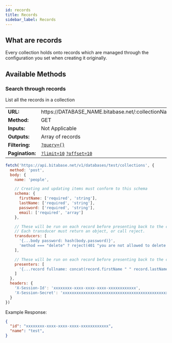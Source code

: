 ```yaml
---
id: records
title: Records
sidebar_label: Records
---
```


## What are records
Every collection holds onto records which are managed through the configuration you set when
creating it originally.

## Available Methods
### Search through records
List all the records in a collection

<table>
<tr><td><b>URL:</b></td> <td>https://DATABASE_NAME.bitabase.net/:collectionName</td></tr>
<tr><td><b>Method:</b></td> <td>GET</td></tr>
<tr><td><b>Inputs:</b></td> <td>Not Applicable</td></tr>
<tr><td><b>Outputs:</b></td> <td>Array of records</td></tr>
<tr><td><b>Filtering:</b></td> <td>
  <code><a href="filtering">?query={}</a></code>
</td></tr>
<tr><td><b>Pagination:</b></td> <td>
  <code><a href="pagination">?limit=10</a></code>
  <code><a href="pagination">?offset=10</a></code>
</td></tr>
</table>

```javascript
fetch('https://api.bitabase.net/v1/databases/test/collections', {
  method: 'post',
  body: {
    name: 'people',

    // Creating and updating items must conform to this schema
    schema: {
      firstName: ['required', 'string'],
      lastName: ['required', 'string'],
      password: ['required', 'string'],
      email: ['required', 'array']
    },

    // These will be run on each record before presenting back to the client
    // Each transducer must return an object, or call reject.
    transducers: [
      '{...body password: hash(body.password)}',
      'method === "delete" ? reject(401 "you are not allowed to delete people") : body',
    ],

    // These will be run on each record before presenting back to the client
    presenters: [
      '{...record fullname: concat(record.firstName " " record.lastName)}'
    ]
  },
  headers: {
    'X-Session-Id': 'xxxxxxxx-xxxx-xxxx-xxxx-xxxxxxxxxxxx',
    'X-Session-Secret': 'xxxxxxxxxxxxxxxxxxxxxxxxxxxxxxxxxxxxxxxxxxxxxxxxxxxxxxxxxxxxxxxx'
  }
})
```

Example Response:
```json
{
  "id": "xxxxxxxx-xxxx-xxxx-xxxx-xxxxxxxxxxxx",
  "name": "test",
}
```

